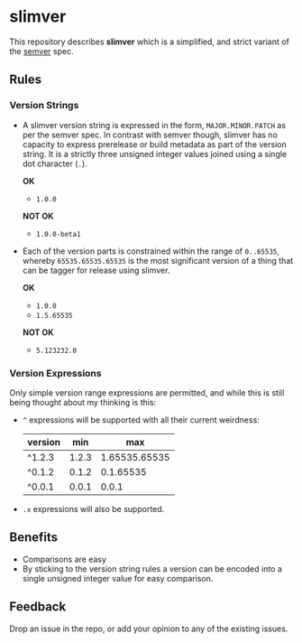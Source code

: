 # slimver

This repository describes __slimver__ which is a simplified, and strict variant of the [semver](http://semver.org/) spec.

## Rules

### Version Strings

- A slimver version string is expressed in the form, `MAJOR.MINOR.PATCH` as per the semver spec. In contrast with semver though, slimver has no capacity to express prerelease or build metadata as part of the version string.  It is a strictly three unsigned integer values joined using a single dot character (`.`).

  __OK__

  - `1.0.0`

  __NOT OK__

  - `1.0.0-beta1`

- Each of the version parts is constrained within the range of `0..65535`, whereby `65535.65535.65535` is the most significant version of a thing that can be tagger for release using slimver.

  __OK__

  - `1.0.0`
  - `1.5.65535`

  __NOT OK__

  - `5.123232.0`

### Version Expressions

Only simple version range expressions are permitted, and while this is still being thought about my thinking is this:

- `^` expressions will be supported with all their current weirdness:

	| version | min   | max           |
  |---------|-------|---------------|
  | ^1.2.3  | 1.2.3 | 1.65535.65535 |
  | ^0.1.2  | 0.1.2 | 0.1.65535     |
  | ^0.0.1  | 0.0.1 | 0.0.1         |

- `.x` expressions will also be supported.

## Benefits

- Comparisons are easy
- By sticking to the version string rules a version can be encoded into a single unsigned integer value for easy comparison.

## Feedback

Drop an issue in the repo, or add your opinion to any of the existing issues.
